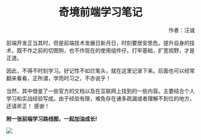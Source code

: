 # <center>奇境前端学习笔记</center>



<p align="right">作者：汪诚  </p>

前端开发正当其时，但是前端技术发展日新月日，时刻要居安思危。提升自身的技术，既不作之前的切图狗，也不作现在的使用组件仔。打牢基础，扩宽视野，才是正道。  

因此，不得不时刻学习。好记性不如烂笔头，就在这里记录下来。后面也可以经常翻来看看，正所谓，学而时习之，不亦说乎！

当然，其中借鉴了一些官方的文档以及在互联网上找到的一些内容。主要结合个人学习和实战经验写成。由于经验有限，难免存在诸多疏漏或者理解不到位的地方，还请斧正！  感谢！

**附一张前端学习路线图，一起加油成长!**

![](../images/Mapping.jpg)



